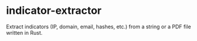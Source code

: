 # indicator-extractor

Extract indicators (IP, domain, email, hashes, etc.) from a string or a PDF file written in Rust.
